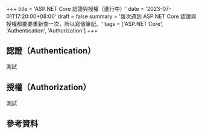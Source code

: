 +++
title = 'ASP.NET Core 認證與授權（進行中）'
date = '2023-07-01T17:20:00+08:00'
draft = false
summary = '每次遇到 ASP.NET Core 認證與授權都要要重新查一次，所以寫個筆記。'
tags = ['ASP.NET Core', 'Authentication', 'Authorization']
+++

## 認證（Authentication）
測試

## 授權（Authorization）
測試

## 參考資料
